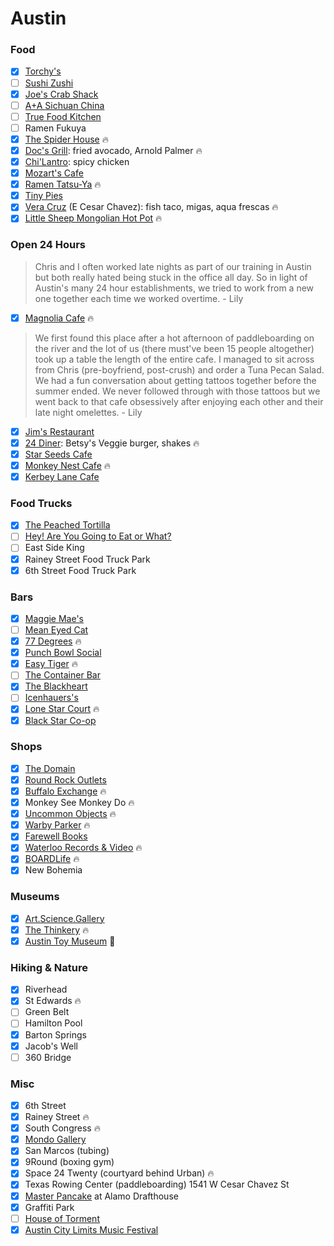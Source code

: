 Austin
======

### Food
- [x] [Torchy's](http://torchystacos.com/)
- [ ] [Sushi Zushi](https://sushizushi.com/)
- [x] [Joe's Crab Shack](http://www.joescrabshack.com/)
- [ ] [A+A Sichuan China](http://www.aasichuanchina.com/)
- [ ] [True Food Kitchen](http://www.truefoodkitchen.com/)
- [ ] Ramen Fukuya
- [x] [The Spider House](https://spiderhouse.com/cafe/) :fire:
- [x] [Doc's Grill](http://eatdrinkdocs.com/): fried avocado, Arnold Palmer :fire:
- [x] [Chi'Lantro](http://www.chilantrobbq.com/): spicy chicken
- [x] [Mozart's Cafe](http://www.mozartscoffee.com/)
- [x] [Ramen Tatsu-Ya](http://ramen-tatsuya.com/) :fire:
- [x] [Tiny Pies](http://www.tinypies.com/)
- [x] [Vera Cruz](http://veracruztacos.com/) (E Cesar Chavez): fish taco, migas, aqua frescas :fire:
- [x] [Little Sheep Mongolian Hot Pot](http://littlesheephotpot.com/) :fire:

### Open 24 Hours
> Chris and I often worked late nights as part of our training in Austin but both really hated being stuck in the office all day. So in light of Austin's many 24 hour establishments, we tried to work from a new one together each time we worked overtime. - Lily

- [x] [Magnolia Cafe](http://www.magnoliacafeaustin.com/) :fire:

> We first found this place after a hot afternoon of paddleboarding on the river and the lot of us (there must've been 15 people altogether) took up a table the length of the entire cafe. I managed to sit across from Chris (pre-boyfriend, post-crush) and order a Tuna Pecan Salad. We had a fun conversation about getting tattoos together before the summer ended. We never followed through with those tattoos but we went back to that cafe obsessively after enjoying each other and their late night omelettes. - Lily

- [x] [Jim's Restaurant](https://www.jimsrestaurants.com/)
- [x] [24 Diner](http://24diner.com/): Betsy's Veggie burger, shakes :fire:
- [x] [Star Seeds Cafe](http://starseedscafe.com/)
- [x] [Monkey Nest Cafe](http://www.monkeynestcoffee.com/) :fire:
- [x] [Kerbey Lane Cafe](http://kerbeylanecafe.com/)

### Food Trucks
- [x] [The Peached Tortilla](http://www.thepeachedtortilla.com/)
- [ ] [Hey! Are You Going to Eat or What?](http://www.heyyougonnaeatorwhat.com/)
- [ ] East Side King
- [x] Rainey Street Food Truck Park
- [x] 6th Street Food Truck Park

### Bars
- [x] [Maggie Mae's](http://www.maggiemaesaustin.com/)
- [ ] [Mean Eyed Cat](http://themeaneyedcat.com/)
- [x] [77 Degrees](http://77-degrees.com/) :fire:
- [x] [Punch Bowl Social](http://www.punchbowlsocial.com/)
- [x] [Easy Tiger](http://easytigeraustin.com/) :fire:
- [ ] [The Container Bar](http://austincontainerbar.com/)
- [x] [The Blackheart](http://blackheartbar.com/)
- [ ] [Icenhauers's](http://www.icenhauers.com/)
- [x] [Lone Star Court](http://www.lonestarcourt.com/austin-eat-drink.htm) :fire:
- [x] [Black Star Co-op](http://www.blackstar.coop/)

### Shops
- [x] [The Domain](http://www.simon.com/mall/the-domain)
- [x] [Round Rock Outlets](http://www.premiumoutlets.com/outlet/round-rock)
- [x] [Buffalo Exchange](http://www.buffaloexchange.com/) :fire:
- [x] Monkey See Monkey Do :fire:
- [x] [Uncommon Objects](http://www.uncommonobjects.com/) :fire:
- [x] [Warby Parker](https://www.warbyparker.com/retail/austin/1317-south-congress) :fire:
- [x] [Farewell Books](http://www.farewellbookstore.com/)
- [x] [Waterloo Records & Video](http://www.waterloorecords.com/) :fire:
- [x] [BOARDLife](http://www.boardlifeusa.com/) :fire:
- [x] New Bohemia

### Museums
- [x] [Art.Science.Gallery](http://www.artsciencegallery.com/)
- [x] [The Thinkery](https://thinkeryaustin.org/) :fire:
- [x] [Austin Toy Museum](http://austintoymuseum.org/) :poop:

### Hiking & Nature
- [x] Riverhead
- [x] St Edwards :fire:
- [ ] Green Belt
- [ ] Hamilton Pool
- [x] Barton Springs
- [x] Jacob's Well
- [ ] 360 Bridge

### Misc
- [x] 6th Street
- [x] Rainey Street :fire:
- [x] South Congress :fire:
- [x] [Mondo Gallery](https://mondotees.com/blogs/gallery)
- [x] San Marcos (tubing)
- [x] 9Round (boxing gym)
- [x] Space 24 Twenty (courtyard behind Urban) :fire:
- [x] Texas Rowing Center (paddleboarding) 1541 W Cesar Chavez St
- [x] [Master Pancake](https://drafthouse.com/series/master-pancake) at Alamo Drafthouse
- [x] Graffiti Park
- [ ] [House of Torment](http://www.thehouseoftorment.com/)
- [x] [Austin City Limits Music Festival](https://www.aclfestival.com/)
